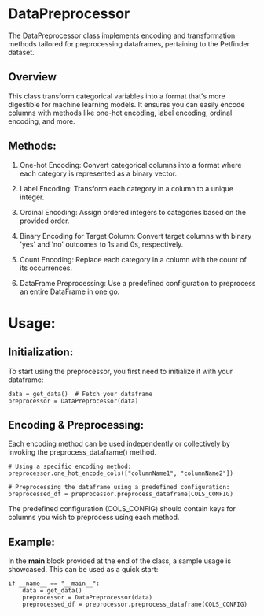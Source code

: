 # DataPreprocessor

The DataPreprocessor class implements encoding and transformation methods tailored for preprocessing dataframes, pertaining to the Petfinder dataset.

## Overview

This class transform categorical variables into a format that's more digestible for machine learning models. It ensures you can easily encode columns with methods like one-hot encoding, label encoding, ordinal encoding, and more.

## Methods:

1. One-hot Encoding: Convert categorical columns into a format where each category is represented as a binary vector.

2. Label Encoding: Transform each category in a column to a unique integer.

3. Ordinal Encoding: Assign ordered integers to categories based on the provided order.

4. Binary Encoding for Target Column: Convert target columns with binary 'yes' and 'no' outcomes to 1s and 0s, respectively.

5. Count Encoding: Replace each category in a column with the count of its occurrences.

6. DataFrame Preprocessing: Use a predefined configuration to preprocess an entire DataFrame in one go.

# Usage:

## Initialization:

To start using the preprocessor, you first need to initialize it with your dataframe:

```shell
data = get_data()  # Fetch your dataframe
preprocessor = DataPreprocessor(data)
```

## Encoding & Preprocessing:

Each encoding method can be used independently or collectively by invoking the preprocess_dataframe() method.

```shell
# Using a specific encoding method:
preprocessor.one_hot_encode_cols(["columnName1", "columnName2"])

# Preprocessing the dataframe using a predefined configuration:
preprocessed_df = preprocessor.preprocess_dataframe(COLS_CONFIG)
```

The predefined configuration (COLS_CONFIG) should contain keys for columns you wish to preprocess using each method.

## Example:

In the **main** block provided at the end of the class, a sample usage is showcased. This can be used as a quick start:

```shell
if __name__ == "__main__":
    data = get_data()
    preprocessor = DataPreprocessor(data)
    preprocessed_df = preprocessor.preprocess_dataframe(COLS_CONFIG)
```
